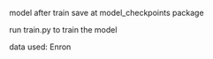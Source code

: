 model after train save at model_checkpoints package

run train.py to train the model

data used: Enron